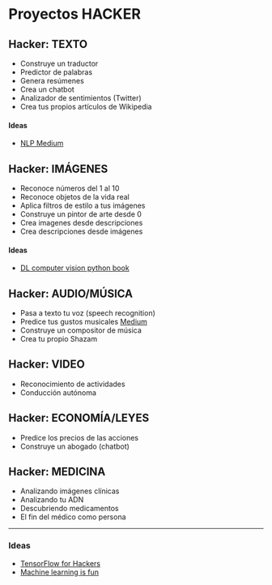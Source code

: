 # Proyectos HACKER

## Hacker: TEXTO
 * Construye un traductor
 * Predictor de palabras
 * Genera resúmenes
 * Crea un chatbot
 * Analizador de sentimientos (Twitter)
 * Crea tus propios artículos de Wikipedia

#### Ideas
* [NLP Medium](https://codeburst.io/nlp-fundamental-where-humans-team-up-with-machines-to-help-it-speak-ac8c6dbaba88)

## Hacker: IMÁGENES
* Reconoce números del 1 al 10
* Reconoce objetos de la vida real
* Aplica filtros de estilo a tus imágenes
* Construye un pintor de arte desde 0
* Crea imagenes desde descripciones
* Crea descripciones desde imágenes
 
#### Ideas
* [DL computer vision python book](https://www.pyimagesearch.com/deep-learning-computer-vision-python-book/)

## Hacker: AUDIO/MÚSICA
 * Pasa a texto tu voz (speech recognition)
 * Predice tus gustos musicales [Medium](https://towardsdatascience.com/using-word2vec-for-music-recommendations-bb9649ac2484)
 * Construye un compositor de música
 * Crea tu propio Shazam

## Hacker: VIDEO
 * Reconocimiento de actividades
 * Conducción autónoma

## Hacker: ECONOMÍA/LEYES
 * Predice los precios de las acciones
 * ‎Construye un abogado (chatbot)
    
## Hacker: MEDICINA
 * Analizando imágenes clínicas
 * Analizando tu ADN
 * Descubriendo medicamentos
 * El fin del médico como persona
 
 ---
 
### Ideas

 * [TensorFlow for Hackers](https://medium.com/@curiousily)
 * [Machine learning is fun](https://medium.com/@ageitgey)
